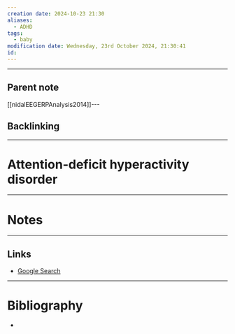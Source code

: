 ```yaml
---
creation date: 2024-10-23 21:30
aliases:
  - ADHD
tags:
  - baby
modification date: Wednesday, 23rd October 2024, 21:30:41
id:
---
```

---

## Parent note
[[nidalEEGERPAnalysis2014]]---
## Backlinking


---
# Attention-deficit hyperactivity disorder


---
# Notes


---
## Links
- [Google Search](https://www.google.com/search?q=Attention-deficit+hyperactivity+disorder)

---
# Bibliography
+ 